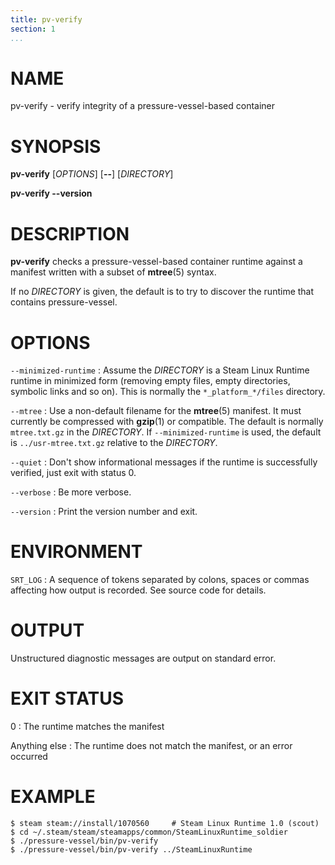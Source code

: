 ```yaml
---
title: pv-verify
section: 1
...
```


<!-- This document:
Copyright © 2023 Collabora Ltd.
SPDX-License-Identifier: MIT
-->

# NAME

pv-verify - verify integrity of a pressure-vessel-based container

# SYNOPSIS

**pv-verify**
[*OPTIONS*]
[**--**]
[*DIRECTORY*]

**pv-verify --version**

# DESCRIPTION

**pv-verify** checks a pressure-vessel-based container runtime against
a manifest written with a subset of **mtree**(5) syntax.

If no *DIRECTORY* is given, the default is to try to discover the runtime
that contains pressure-vessel.

# OPTIONS

`--minimized-runtime`
:   Assume the *DIRECTORY* is a Steam Linux Runtime runtime in minimized
    form (removing empty files, empty directories, symbolic links and so
    on). This is normally the `*_platform_*/files` directory.

`--mtree`
:   Use a non-default filename for the **mtree**(5) manifest.
    It must currently be compressed with **gzip**(1) or compatible.
    The default is normally `mtree.txt.gz` in the *DIRECTORY*.
    If `--minimized-runtime` is used, the default is `../usr-mtree.txt.gz`
    relative to the *DIRECTORY*.

`--quiet`
:   Don't show informational messages if the runtime is successfully verified,
    just exit with status 0.

`--verbose`
:   Be more verbose.

`--version`
:   Print the version number and exit.

# ENVIRONMENT

`SRT_LOG`
:   A sequence of tokens separated by colons, spaces or commas
    affecting how output is recorded. See source code for details.

# OUTPUT

Unstructured diagnostic messages are output on standard error.

# EXIT STATUS

0
:   The runtime matches the manifest

Anything else
:   The runtime does not match the manifest, or an error occurred

# EXAMPLE

    $ steam steam://install/1070560     # Steam Linux Runtime 1.0 (scout)
    $ cd ~/.steam/steam/steamapps/common/SteamLinuxRuntime_soldier
    $ ./pressure-vessel/bin/pv-verify
    $ ./pressure-vessel/bin/pv-verify ../SteamLinuxRuntime

<!-- vim:set sw=4 sts=4 et: -->
